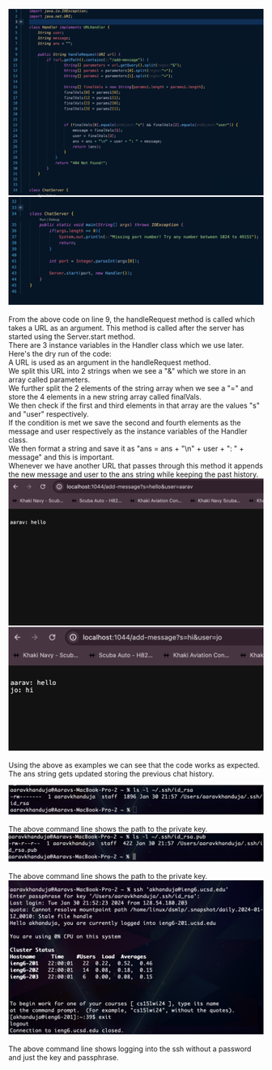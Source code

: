![Image](ChatServer_img.png)\
![Image](ChatServer_img1.png)\
<br>
From the above code on line 9, the handleRequest method is called which takes a URL as an argument. This method is called after the server has started using the Server.start method. <br>
There are 3 instance variables in the Handler class which we use later. <br>
Here's the dry run of the code:<br>
A URL is used as an argument in the handleRequest method. <br>
We split this URL into 2 strings when we see a "&" which we store in an array called parameters.<br>
We further split the 2 elements of the string array when we see a "=" and store the 4 elements in a new string array called finalVals.<br>
We then check if the first and third elements in that array are the values "s" and "user" respectively.<br>
If the condition is met we save the second and fourth elements as the message and user respectively as the instance variables of the Handler class.<br>
We then format a string and save it as "ans = ans + "\n" + user + ": " + message" and this is important.<br>
Whenever we have another URL that passes through this method it appends the new message and user to the ans string while keeping the past history.<br>
![Image](Server1.png)\
![Image](Server2.png)\
<br>Using the above as examples we can see that the code works as expected.<br>
The ans string gets updated storing the previous chat history. <br>

![Image](priv-key.png)\
<br>
The above command line shows the path to the private key.
<br>
![Image](pub-key.png)\
<br>
The above command line shows the path to the private key.
<br>
![Image](login.png)\
<br>
The above command line shows logging into the ssh without a password and just the key and passphrase.
<br>

